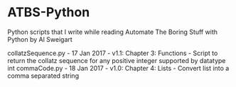 # ATBS-Python
Python scripts that I write while reading Automate The Boring Stuff with Python by Al Sweigart

collatzSequence.py - 17 Jan 2017 - v1.1: Chapter 3: Functions - Script to return the collatz sequence for any positive integer supported by datatype int
commaCode.py - 18 Jan 2017 - v1.0: Chapter 4: Lists - Convert list into a comma separated string